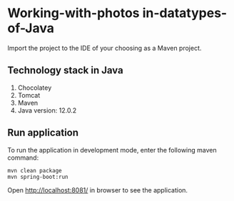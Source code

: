 # Working-with-photos in-datatypes-of-Java

Import the project to the IDE of your choosing as a Maven project.
 
## Technology stack in Java
1. Chocolatey
2. Tomcat
3. Maven
4. Java version: 12.0.2


## Run application

To run the application in development mode, enter the following maven command: 
 
```
mvn clean package
mvn spring-boot:run

```

Open [http://localhost:8081/](http://localhost:8081/) in browser to see the application.
